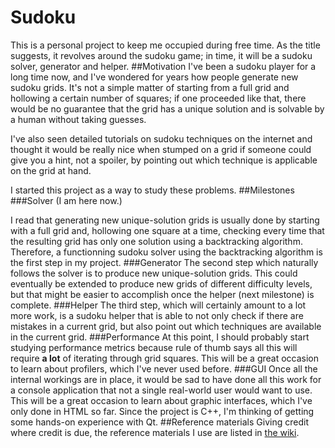 # Sudoku
This is a personal project to keep me occupied during free time. As the title suggests, it revolves around the sudoku game; in time, it will be a sudoku solver, generator and helper.
##Motivation
I've been a sudoku player for a long time now, and I've wondered for years how people generate new sudoku grids. It's not a simple matter of starting from a full grid and hollowing a certain number of squares; if one proceeded like that, there would be no guarantee that the grid has a unique solution and is solvable by a human without taking guesses.

I've also seen detailed tutorials on sudoku techniques on the internet and thought it would be really nice when stumped on a grid if someone could give you a hint, not a spoiler, by pointing out which technique is applicable on the grid at hand.

I started this project as a way to study these problems.
##Milestones
###Solver
(I am here now.)

I read that generating new unique-solution grids is usually done by starting with a full grid and, hollowing one square at a time, checking every time that the resulting grid has only one solution using a backtracking algorithm. Therefore, a functionning sudoku solver using the backtracking algorithm is the first step in my project.
###Generator
The second step which naturally follows the solver is to produce new unique-solution grids. This could eventually be extended to produce new grids of different difficulty levels, but that might be easier to accomplish once the helper (next milestone) is complete.
###Helper
The third step, which will certainly amount to a lot more work, is a sudoku helper that is able to not only check if there are mistakes in a current grid, but also point out which techniques are available in the current grid.
###Performance
At this point, I should probably start studying performance metrics because rule of thumb says all this will require **a lot** of iterating through grid squares. This will be a great occasion to learn about profilers, which I've never used before.
###GUI
Once all the internal workings are in place, it would be sad to have done all this work for a console application that not a single real-world user would want to use. This will be a great occasion to learn about graphic interfaces, which I've only done in HTML so far. Since the project is C++, I'm thinking of getting some hands-on experience with Qt.
##Reference materials
Giving credit where credit is due, the reference materials I use are listed in [the wiki](https://github.com/Minganie/sudoku/wiki).
